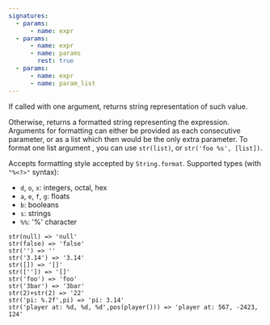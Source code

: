 ```yaml
---
signatures:
  - params:
      - name: expr
  - params:
      - name: expr
      - name: params
        rest: true
  - params:
      - name: expr
      - name: param_list
---
```


If called with one argument, returns string representation of such value.

Otherwise, returns a formatted string representing the expression. Arguments for
formatting can either be provided as each consecutive parameter, or as a list
which then would be the only extra parameter. To format one list argument , you
can use `str(list)`, or `str('foo %s', [list])`.

Accepts formatting style accepted by `String.format`. Supported types (with
`"%<?>"` syntax):

- `d`, `o`, `x`: integers, octal, hex
- `a`, `e`, `f`, `g`: floats
- `b`: booleans
- `s`: strings
- `%%`: '%' character

```scarpet
str(null) => 'null'
str(false) => 'false'
str('') => ''
str('3.14') => '3.14'
str([]) => '[]'
str(['']) => '[]'
str('foo') => 'foo'
str('3bar') => '3bar'
str(2)+str(2) => '22'
str('pi: %.2f',pi) => 'pi: 3.14'
str('player at: %d, %d, %d',pos(player())) => 'player at: 567, -2423, 124'
```
